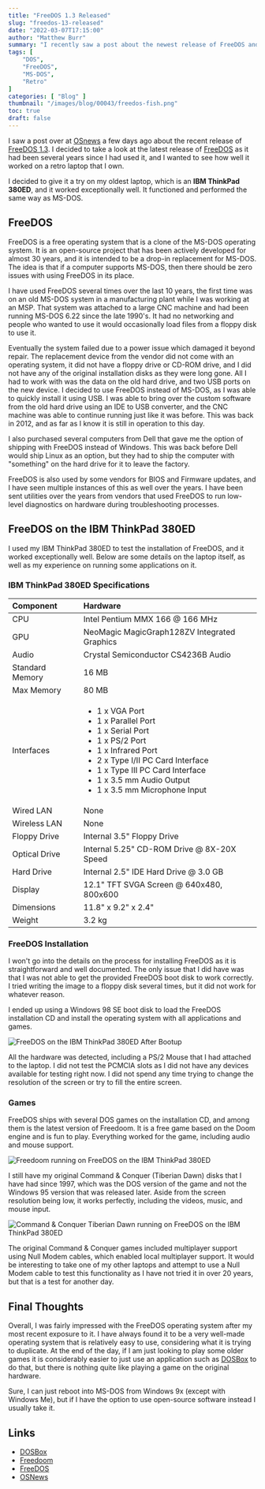 ```yaml
---
title: "FreeDOS 1.3 Released"
slug: "freedos-13-released"
date: "2022-03-07T17:15:00"
author: "Matthew Burr"
summary: "I recently saw a post about the newest release of FreeDOS and I wanted to take some time and see how well it works in 2022 on a laptop that was designed to run it from the late MS-DOS era."
tags: [
    "DOS",
    "FreeDOS",
    "MS-DOS",
    "Retro"
]
categories: [ "Blog" ]
thumbnail: "/images/blog/00043/freedos-fish.png"
toc: true
draft: false
---
```


I saw a post over at [OSnews](https://www.osnews.com/) a few days ago about the recent release of [FreeDOS 1.3](https://www.osnews.com/story/134597/freedos-1-3-released/). I decided to take a look at the latest release of [FreeDOS](https://freedos.org/) as it had been several years since I had used it, and I wanted to see how well it worked on a retro laptop that I own.

I decided to give it a try on my oldest laptop, which is an **IBM ThinkPad 380ED**, and it worked exceptionally well. It functioned and performed the same way as MS-DOS.

## FreeDOS ##

FreeDOS is a free operating system that is a clone of the MS-DOS operating system. It is an open-source project that has been actively developed for almost 30 years, and it is intended to be a drop-in replacement for MS-DOS. The idea is that if a computer supports MS-DOS, then there should be zero issues with using FreeDOS in its place.

I have used FreeDOS several times over the last 10 years, the first time was on an old MS-DOS system in a manufacturing plant while I was working at an MSP. That system was attached to a large CNC machine and had been running MS-DOS 6.22 since the late 1990's. It had no networking and people who wanted to use it would occasionally load files from a floppy disk to use it.

Eventually the system failed due to a power issue which damaged it beyond repair. The replacement device from the vendor did not come with an operating system, it did not have a floppy drive or CD-ROM drive, and I did not have any of the original installation disks as they were long gone. All I had to work with was the data on the old hard drive, and two USB ports on the new device. I decided to use FreeDOS instead of MS-DOS, as I was able to quickly install it using USB. I was able to bring over the custom software from the old hard drive using an IDE to USB converter, and the CNC machine was able to continue running just like it was before. This was back in 2012, and as far as I know it is still in operation to this day.

I also purchased several computers from Dell that gave me the option of shipping with FreeDOS instead of Windows. This was back before Dell would ship Linux as an option, but they had to ship the computer with "something" on the hard drive for it to leave the factory.

FreeDOS is also used by some vendors for BIOS and Firmware updates, and I have seen multiple instances of this as well over the years. I have been sent utilities over the years from vendors that used FreeDOS to run low-level diagnostics on hardware during troubleshooting processes.

## FreeDOS on the IBM ThinkPad 380ED ##

I used my IBM ThinkPad 380ED to test the installation of FreeDOS, and it worked exceptionally well. Below are some details on the laptop itself, as well as my experience on running some applications on it.

### IBM ThinkPad 380ED Specifications ###

| Component        | Hardware                                     |
|:-----------------|:---------------------------------------------|
| CPU              | Intel Pentium MMX 166 @ 166 MHz              |
| GPU              | NeoMagic MagicGraph128ZV Integrated Graphics |
| Audio            | Crystal Semiconductor CS4236B Audio          |
| Standard Memory  | 16 MB                                        |
| Max Memory       | 80 MB                                        |
| Interfaces       | <ul><li>1 x VGA Port</li><li>1 x Parallel Port</li><li>1 x Serial Port</li><li>1 x PS/2 Port</li><li>1 x Infrared Port</li><li>2 x Type I/II PC Card Interface</li><li>1 x Type III PC Card Interface</li><li>1 x 3.5 mm Audio Output</li><li>1 x 3.5 mm Microphone Input</li></ul> |
| Wired LAN        | None                                         |
| Wireless LAN     | None                                         |
| Floppy Drive     | Internal 3.5" Floppy Drive                   |
| Optical Drive    | Internal 5.25" CD-ROM Drive @ 8X-20X Speed   |
| Hard Drive       | Internal 2.5" IDE Hard Drive @ 3.0 GB        |
| Display          | 12.1" TFT SVGA Screen @ 640x480, 800x600     |
| Dimensions       | 11.8" x 9.2" x 2.4"                          |
| Weight           | 3.2 kg                                       |

### FreeDOS Installation ###

I won't go into the details on the process for installing FreeDOS as it is straightforward and well documented. The only issue that I did have was that I was not able to get the provided FreeDOS boot disk to work correctly. I tried writing the image to a floppy disk several times, but it did not work for whatever reason.

I ended up using a Windows 98 SE boot disk to load the FreeDOS installation CD and install the operating system with all applications and games.

![FreeDOS on the IBM ThinkPad 380ED After Bootup](/images/blog/00043/freedos-13-bootup.png)

All the hardware was detected, including a PS/2 Mouse that I had attached to the laptop. I did not test the PCMCIA slots as I did not have any devices available for testing right now. I did not spend any time trying to change the resolution of the screen or try to fill the entire screen.

### Games ###

FreeDOS ships with several DOS games on the installation CD, and among them is the latest version of Freedoom. It is a free game based on the Doom engine and is fun to play. Everything worked for the game, including audio and mouse support.

![Freedoom running on FreeDOS on the IBM ThinkPad 380ED](/images/blog/00043/freedos-13-freedoom.png)

I still have my original Command & Conquer (Tiberian Dawn) disks that I have had since 1997, which was the DOS version of the game and not the Windows 95 version that was released later. Aside from the screen resolution being low, it works perfectly, including the videos, music, and mouse input.

![Command & Conquer Tiberian Dawn running on FreeDOS on the IBM ThinkPad 380ED](/images/blog/00043/freedos-13-cc.png)

The original Command & Conquer games included multiplayer support using Null Modem cables, which enabled local multiplayer support. It would be interesting to take one of my other laptops and attempt to use a Null Modem cable to test this functionality as I have not tried it in over 20 years, but that is a test for another day.

## Final Thoughts ##

Overall, I was fairly impressed with the FreeDOS operating system after my most recent exposure to it. I have always found it to be a very well-made operating system that is relatively easy to use, considering what it is trying to duplicate. At the end of the day, if I am just looking to play some older games it is considerably easier to just use an application such as [DOSBox](https://www.dosbox.com/) to do that, but there is nothing quite like playing a game on the original hardware.

Sure, I can just reboot into MS-DOS from Windows 9x (except with Windows Me), but if I have the option to use open-source software instead I usually take it.

## Links ##

* [DOSBox](https://www.dosbox.com/)
* [Freedoom](https://freedoom.github.io/)
* [FreeDOS](https://freedos.org/)
* [OSNews](https://www.osnews.com/)

